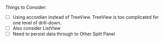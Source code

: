 Things to Consider: 
- [ ] Using accordian instead of TreeView. TreeView is too complicated for one level of drill-down.
- [ ] Also consider ListView
- [ ] Need to persist data through to Other Split Panel
